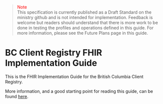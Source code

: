 ><span style="color:red">Note</span><br>This specification is currently published as a Draft Standard on the ministry github and is not intended for implementation. Feedback is welcome but readers should understand that there is more work to be done in testing the profiles and operations defined in this guide. For more information, please see the Future Plans page in this guide.

# BC Client Registry FHIR Implementation Guide

This is the FHIR Implementation Guide for the British Columbia Client Registry.

More information, and a good starting point for reading this guide, can be found [here](overview.html).
